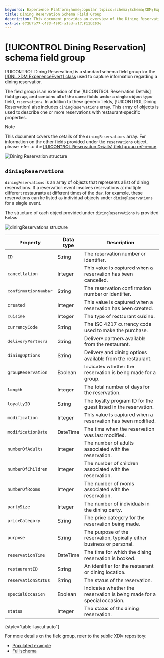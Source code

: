 ```yaml
---
keywords: Experience Platform;home;popular topics;schema;Schema;XDM;ExperienceEvent;fields;schemas;Schemas;Schema design;field group;field group;reservation;dining;
title: Dining Reservation Schema Field Group
description: This document provides an overview of the Dining Reservation schema field group.
exl-id: 672b7a77-c433-4502-a1ad-a17c811b253e
---
```

# [!UICONTROL Dining Reservation] schema field group

[!UICONTROL Dining Reservation] is a standard schema field group for the [[!DNL XDM ExperienceEvent] class](../../classes/experienceevent.md) used to capture information regarding a dining reservation.

The field group is an extension of the [!UICONTROL Reservation Details] field group, and contains all of the same fields under a single object-type field, `reservations`. In addition to these generic fields, [!UICONTROL Dining Reservation] also includes `diningReservations` array. This array of objects is used to describe one or more reservations with restaurant-specific properties.

>[!NOTE]
>
>This document covers the details of the `diningReservations` array. For information on the other fields provided under the `reservations` object, please refer to the [[!UICONTROL Reservation Details] field group reference](./reservation-details.md).

![Dining Reservation structure](../../images/field-groups/dining-reservation/structure.png)

## `diningReservations`

`diningReservations` is an array of objects that represents a list of dining reservations. If a reservation event involves reservations at multiple different restaurants at different times of the day, for example, these reservations can be listed as individual objects under `diningReservations` for a single event.

The structure of each object provided under `diningReservations` is provided below.

![diningReservations structure](../../images/field-groups/dining-reservation/diningReservations.png)

| Property | Data type | Description |
| --- | --- | --- |
| `ID` | String | The reservation number or identifier. |
| `cancellation` | Integer | This value is captured when a reservation has been cancelled. |
| `confirmationNumber` | String | The reservation confirmation number or identifier. |
| `created` | Integer | This value is captured when a reservation has been created. |
| `cuisine` | Integer | The type of restaurant cuisine. |
| `currencyCode` | String | The ISO 4217 currency code used to make the purchase. |
| `deliveryPartners` | String | Delivery partners available from the restaurant. |
| `diningOptions` | String | Delivery and dining options available from the restaurant. |
| `groupReservation` | Boolean | Indicates whether the reservation is being made for a group. |
| `length` | Integer | The total number of days for the reservation. |
| `loyaltyID` | String | The loyalty program ID for the guest listed in the reservation. |
| `modification` | Integer | This value is captured when a reservation has been modified. |
| `modificationDate` | DateTime | The time when the reservation was last modified. |
| `numberOfAdults` | Integer | The number of adults associated with the reservation. |
| `numberOfChildren` | Integer | The number of children associated with the reservation. |
| `numberOfRooms` | Integer | The number of rooms associated with the reservation. |
| `partySize` | Integer | The number of individuals in the dining party. |
| `priceCategory` | String | The price category for the reservation being made. |
| `purpose` | String | The purpose of the reservation, typically either business or personal. |
| `reservationTime` | DateTime | The time for which the dining reservation is booked. |
| `restaurantID` | String | An identifier for the restaurant or dining location. |
| `reservationStatus` | String | The status of the reservation. |
| `specialOccasion` | Boolean | Indicates whether the reservation is being made for a special occasion. |
| `status` | Integer | The status of the dining reservation. |

{style="table-layout:auto"}

For more details on the field group, refer to the public XDM repository:

* [Populated example](https://github.com/adobe/xdm/blob/master/components/fieldgroups/experience-event/industry-verticals/experienceevent-dining-reservation.example.1.json)
* [Full schema](https://github.com/adobe/xdm/blob/master/components/fieldgroups/experience-event/industry-verticals/experienceevent-dining-reservation.schema.json)

